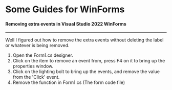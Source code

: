 
# Some Guides for WinForms

#### Removing extra events in Visual Studio 2022 WinForms

---

Well I figured out how to remove the extra events without deleting the label or whatever is being removed.

1. Open the Form1.cs designer.
2. Click on the item to remove an event from, press F4 on it to bring up the properties window.
3. Click on the lighting bolt to bring up the events, and remove the value from the 'Click' event.
4. Remove the function in Form1.cs (The form code file)